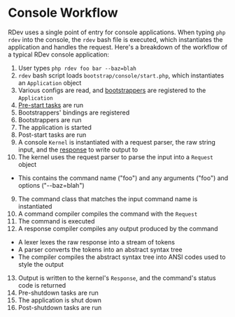# Console Workflow

RDev uses a single point of entry for console applications.  When typing `php rdev` into the console, the `rdev` bash file is executed, which instantiates the application and handles the request.  Here's a breakdown of the workflow of a typical RDev console application:

1. User types `php rdev foo bar --baz=blah`
2. `rdev` bash script loads `bootstrap/console/start.php`, which instantiates an `Application` object
3. Various configs are read, and [bootstrappers](application#bootstrappers) are registered to the `Application`
4. [Pre-start tasks](application#starting-and-shutting-down-an-application) are run
  1. Bootstrappers' bindings are registered
  2. Bootstrappers are run
5. The application is started
6. Post-start tasks are run
7. A console `Kernel` is instantiated with a request parser, the raw string input, and the [response](console#responses) to write output to
8. The kernel uses the request parser to parse the input into a `Request` object
  * This contains the command name ("foo") and any arguments ("foo") and options ("--baz=blah")
9. The command class that matches the input command name is instantiated
10. A command compiler compiles the command with the `Request`
11. The command is executed
12. A response compiler compiles any output produced by the command
  * A lexer lexes the raw response into a stream of tokens
  * A parser converts the tokens into an abstract syntax tree
  * The compiler compiles the abstract syntax tree into ANSI codes used to style the output
13. Output is written to the kernel's `Response`, and the command's status code is returned
14. Pre-shutdown tasks are run
15. The application is shut down
16. Post-shutdown tasks are run